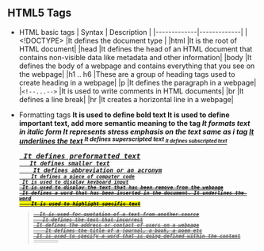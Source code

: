 ## HTML5 Tags
* HTML basic tags
  | Syntax      | Description |
  |-------------|-------------|
  | <!DOCTYPE>	|It defines the document type |
  |html         |It is the root of HTML document|
  |head 	      |It defines the head of an HTML document that contains non-visible data like metadata and other information|
  |body 	      |It defines the body of a webpage and contains everything that you see on the webpage|
  |h1 .. h6	|These are a group of heading tags used to create heading in a webpage|
  |p	        |It defines the paragraph in a webpage|
  |`<!--...-->`	  |It is used to write comments in HTML documents|
  |br	        |It defines a line break|
  |hr	        |It creates a horizontal line in a webpage|

* Formatting tags
  <b>	It is used to define bold text
  <strong>	It is used to define important text, add more semantic meaning to the tag
  <i>	It formats text in italic form
  <em>	It represents stress emphasis on the text same as i tag
  <u>	It underlines the text
  <sup>	It defines superscripted text
  <sub>	It defines subscripted text
  <pre>	It defines preformatted text
  <small>	It defines smaller text
  <abbr>	It defines abbreviation or an acronym
  <code>	It defines a piece of computer code
  <kbd>	It is used to display keyboard input
  <del>	It is used to display the text that has been remove from the webpage
  <ins>	It defines a word that has been inserted in the document. It underlines the word
  <mark>	It is used to highlight specific text
  <blockquote>	It is used for quotation of a text from another source
  <s>	It defines the text that incorrect
  <address>	It defines the address or contact of users on a webpage
  <cite>	It defines the title of a journal, a book, a poem etc
  <dfn>	It is used to specify a word that is going defined within the content
  <meter>	It defines a meter scale with a given range and shows the current value. It is also known as gauge
  <progress>	It represents the progress of work on the webpage
  <q>	It creates quotation around the text
  <samp>	It is used to define sample output or a computer program
  <template>	It is used to hide a block of code when the page loads
  <time>	It is used to define a specific time on the webpage
  <var>	It is used to define some variable in a computer program or in a mathematical expression

* Image tags
* Link tags
* List tags
* Form and input tags
* Table tags
* Media tags
* Meta tags
* Style and programming tags
* General tags
